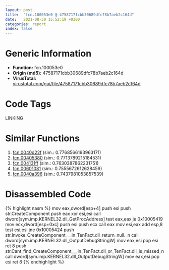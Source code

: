 ```yaml
---
layout: post
title:  "fcn.100053e0 @ 47587171cbb30689dfc78b7aeb2c164d"
date:   2021-08-30 15:52:19 +0300
categories: report
index: false
---
```


# Generic Information
- **Function:** fcn.100053e0
- **Origin (md5):** 47587171cbb30689dfc78b7aeb2c164d
- **VirusTotal:** [virustotal.com/gui/file/47587171cbb30689dfc78b7aeb2c164d][virustotal_ref]

# Code Tags
<span class="tag" id="LINKING">LINKING</span>


# Similar Functions

1. [fcn.0040d22f][similar_1_ref] (sim.: 0.7768566193963171)
2. [fcn.00405380][similar_2_ref] (sim.: 0.7713789215184531)
3. [fcn.004131ff][similar_3_ref] (sim.: 0.7630387862231751)
4. [fcn.00601081][similar_4_ref] (sim.: 0.7555672612628459)
5. [fcn.0040a396][similar_5_ref] (sim.: 0.7437981053857539)


# Disassembled Code

{% highlight nasm %}
mov eax,dword[esp+4]
push esi
push str.CreateComponent
push eax
xor esi,esi
call dword[sym.imp.KERNEL32.dll_GetProcAddress]
test eax,eax
je 0x10005419
mov ecx,dword[esp+0xc]
push esi
push ecx
call eax
mov esi,eax
add esp,8
test esi,esi
jne 0x10005424
push str.Invoke_CreateComponent___in_TenFact.dll_return_null._n
call dword[sym.imp.KERNEL32.dll_OutputDebugStringW]
mov eax,esi
pop esi
ret 8
push str.Cant_find_CreateComponent___in_TenFact.dll_or_TenFact.dll_is_missed_n
call dword[sym.imp.KERNEL32.dll_OutputDebugStringW]
mov eax,esi
pop esi
ret 8
{% endhighlight %}


[similar_1_ref]: /report/fcn.0040d22f@59aef7c08025d70f84c85db2092fc99e
[similar_2_ref]: /report/fcn.00405380@d59f9c4f445b9f980173dec064f55091
[similar_3_ref]: /report/fcn.004131ff@4c2db4ba96e80258daff665d7d7a016a
[similar_4_ref]: /report/fcn.00601081@52d540e8e13e0f0bbb8946b2363a382d
[similar_5_ref]: /report/fcn.0040a396@fbf34fa6d7da2b8e1de5133a8ca34847
[virustotal_ref]: https://www.virustotal.com/gui/file/47587171cbb30689dfc78b7aeb2c164d
